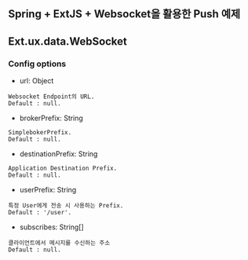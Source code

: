 ## Spring + ExtJS + Websocket을 활용한 Push 예제
## Ext.ux.data.WebSocket
### Config options
* url: Object
```
Websocket Endpoint의 URL.
Default : null.
```

* brokerPrefix: String
```
SimplebokerPrefix.
Default : null.
```

* destinationPrefix: String
```
Application Destination Prefix.
Default : null.
```

* userPrefix: String
```
특정 User에게 전송 시 사용하는 Prefix.
Default : '/user'.
```

* subscribes: String[]
```
클라이언트에서 메시지를 수신하는 주소
Default : null.
```
